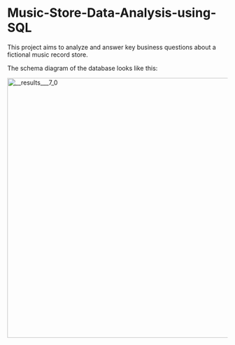 # Music-Store-Data-Analysis-using-SQL
 This project aims to analyze and answer key business questions about a fictional music record store.
 
 The schema diagram of the database looks like this:
 
 
<img width="594" alt="__results___7_0" src="https://github.com/singhsamaira101/Music-Store-Data-Analysis-using-SQL/assets/67760094/2c3b580c-05dd-494d-a891-e2778e1dd811">
